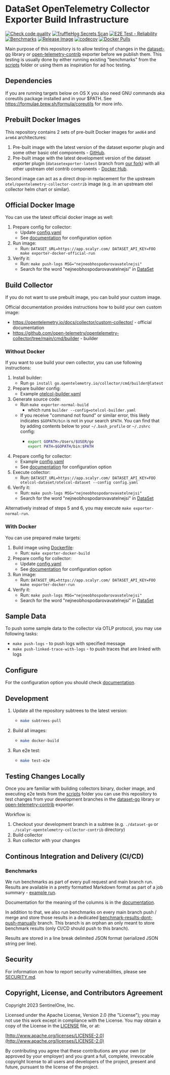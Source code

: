 # DataSet OpenTelemetry Collector Exporter Build Infrastructure

[![Check code quality](https://github.com/scalyr/opentelemetry-exporter-dataset/actions/workflows/code-quality.yaml/badge.svg)](https://github.com/scalyr/opentelemetry-exporter-dataset/actions/workflows/code-quality.yaml)
[![TruffleHog Secrets Scan](https://github.com/scalyr/opentelemetry-exporter-dataset/actions/workflows/secrets-scanner.yaml/badge.svg)](https://github.com/scalyr/opentelemetry-exporter-dataset/actions/workflows/secrets-scanner.yaml)
[![E2E Test - Reliability](https://github.com/scalyr/opentelemetry-exporter-dataset/actions/workflows/e2e-test.yaml/badge.svg)](https://github.com/scalyr/opentelemetry-exporter-dataset/actions/workflows/e2e-test.yaml)
[![Benchmarks](https://github.com/scalyr/opentelemetry-exporter-dataset/actions/workflows/benchmarks.yaml/badge.svg)](https://github.com/scalyr/opentelemetry-exporter-dataset/actions/workflows/benchmarks.yaml)
[![Release Image](https://github.com/scalyr/opentelemetry-exporter-dataset/actions/workflows/release-image.yaml/badge.svg)](https://github.com/scalyr/opentelemetry-exporter-dataset/actions/workflows/release-image.yaml)
[![codecov](https://codecov.io/github/scalyr/opentelemetry-exporter-dataset/graph/badge.svg?token=EB9MPROGBO)](https://codecov.io/github/scalyr/opentelemetry-exporter-dataset)
[![Docker Pulls](https://img.shields.io/docker/pulls/scalyr/opentelemetry-collector-contrib)](https://hub.docker.com/r/scalyr/opentelemetry-collector-contrib/tags)

Main purpose of this repository is to allow testing of changes in the [dataset-go](./dataset-go) library or
[open-telemetry-contrib](./scalyr-opentelemetry-collector-contrib) exporter before we publish them.
This testing is usually done by either running existing "benchmarks" from the [scripts](scripts) folder or
using them as inspiration for ad hoc testing.

## Dependencies

If you are running targets below on OS X you also need GNU commands aka coreutils package installed
and in your $PATH. See https://formulae.brew.sh/formula/coreutils for more info.

## Prebuilt Docker Images

This repository contains 2 sets of pre-built Docker images for ``amd64`` and ``arm64`` architectures:

1. Pre-built image with the latest version of the dataset exporter plugin and some other basic otel
   components - [GitHub](https://github.com/scalyr/opentelemetry-exporter-dataset/pkgs/container/opentelemetry-exporter-dataset).
2. Pre-built image with the latest development version of the dataset exporter plugin
   (`datasetexporter-latest` branch from [our fork](https://github.com/scalyr/opentelemetry-collector-contrib/))
   with all other upstream otel contrib components - [Docker Hub](https://hub.docker.com/r/scalyr/opentelemetry-collector-contrib/tags).

Second image can act as a direct drop-in replacement for the upstream
`otel/opentelemetry-collector-contrib` image (e.g. in an upstream otel collector helm chart or
similar).

## Official Docker Image

You can use the latest official docker image as well:
1. Prepare config for collector:
    * Update [config.yaml](config.yaml)
    * See [documentation](scalyr-opentelemetry-collector-contrib/exporter/datasetexporter/README.md) for configuration option
2. Run image:
   * Run: `DATASET_URL=https://app.scalyr.com/ DATASET_API_KEY=FOO make exporter-docker-official-run`
3. Verify it:
    * Run: `make push-logs MSG="nejneobhospodarovavatelnejsi"`
    * Search for the word "nejneobhospodarovavatelnejsi" in [DataSet](https://app.scalyr.com/events?filter=nejneobhospodarovavatelnejsi)

## Build Collector

If you do not want to use prebuilt image, you can build your custom image.

Official documentation provides instructions how to build your own custom image:
  * https://opentelemetry.io/docs/collector/custom-collector/ - official documentation
  * https://github.com/open-telemetry/opentelemetry-collector/tree/main/cmd/builder - builder

### Without Docker

If you want to use build your own collector, you can use following instructions:
  1. Install builder:
     * Run `go install go.opentelemetry.io/collector/cmd/builder@latest`
  2. Prepare builder config:
     * Example [otelcol-builder.yaml](otelcol-builder.yaml)
  3. Generate source code:
     * Run `make exporter-normal-build`
       * which runs `builder --config=otelcol-builder.yaml`
     * If you receive "command not found" or similar error, this likely indicates `$GOPATH/bin` is not in your search `$PATH`. You can find that by adding contents below to your `~/.bash_profile` or `~/.zshrc` config:
       * ```bash
         export GOPATH=/Users/$USER/go
         export PATH=$GOPATH/bin:$PATH
         ```
  4. Prepare config for collector:
     * Example [config.yaml](config.yaml)
     * See [documentation](scalyr-opentelemetry-collector-contrib/exporter/datasetexporter/README.md) for configuration option
  5. Execute collector:
     * Run: `DATASET_URL=https://app.scalyr.com/ DATASET_API_KEY=FOO otelcol-dataset/otelcol-dataset --config config.yaml`
  6. Verify it:
     * Run: `make push-logs MSG="nejneobhospodarovavatelnejsi"`
     * Search for the word "nejneobhospodarovavatelnejsi" in [DataSet](https://app.scalyr.com/events?filter=nejneobhospodarovavatelnejsi)

Alternatively instead of steps 5 and 6, you may execute `make exporter-normal-run`.

### With Docker

You can use prepared make targets:
  1. Build image using [Dockerfile](Dockerfile):
     * Run: `make exporter-docker-build`
  2. Prepare config for collector:
     * Update [config.yaml](config.yaml)
     * See [documentation](scalyr-opentelemetry-collector-contrib/exporter/datasetexporter/README.md) for configuration option
  3. Run image:
     * Run: `DATASET_URL=https://app.scalyr.com/ DATASET_API_KEY=FOO make exporter-docker-run`
  4. Verify it:
     * Run: `make push-logs MSG="nejneobhospodarovavatelnejsi"`
     * Search for the word "nejneobhospodarovavatelnejsi" in [DataSet](https://app.scalyr.com/events?filter=nejneobhospodarovavatelnejsi)

## Sample Data

To push some sample data to the collector via OTLP protocol, you may use following tasks:
  * `make push-logs` - to push logs with specified message
  * `make push-linked-trace-with-logs` - to push traces that are linked with logs

## Configure

For the configuration option you should check [documentation](datasetexporter/README.md).

## Development

1. Update all the repository subtrees to the latest version:
   * ```bash
     make subtrees-pull
     ```
3. Build all images:
   * ```bash
     make docker-build
     ```
4. Run e2e test:
   * ```bash
     make test-e2e
     ```

## Testing Changes Locally

Once you are familiar with building collectors binary, docker image, and executing e2e
tests from the [scripts](scripts) folder you can use this repository to test changes
from your development branches in the [dataset-go](./dataset-go) library or
[open-telemetry-contrib](./scalyr-opentelemetry-collector-contrib) exporter.

Workflow is:
1. Checkout your development branch in a subtree (e.g. `./dataset-go` or `./scalyr-opentelemetry-collector-contrib` directory)
2. Build collector
3. Run collector with your changes

## Continous Integration and Delivery (CI/CD)

### Benchmarks

We run benchmarks as part of every pull request and main branch run. Results are available in a
pretty formatted Markdown format as part of a job summary - [example run](https://github.com/scalyr/opentelemetry-exporter-dataset/actions/runs/5550337166).

Documentation for the meaning of the columns is in the [documentation](scripts/e2e/README.md).


In addition to that, we also run benchmarks on every main branch push / merge and store those
results in a dedicated [benchmark-results-dont-push-manually](https://github.com/scalyr/opentelemetry-exporter-dataset/blob/benchmark-results-dont-push-manually/benchmark-results.json) branch. This branch is an orphan an
only meant to store benchmark results (only CI/CD should push to this branch).

Results are stored in a line break delimited JSON format (serialized JSON string per line).

## Security

For information on how to report security vulnerabilities, please see [SECURITY.md](SECURITY.md).

## Copyright, License, and Contributors Agreement

Copyright 2023 SentinelOne, Inc.

Licensed under the Apache License, Version 2.0 (the "License"); you may not use this work except in
compliance with the License. You may obtain a copy of the License in the [LICENSE](LICENSE.txt) file, or at:

[http://www.apache.org/licenses/LICENSE-2.0](http://www.apache.org/licenses/LICENSE-2.0)

By contributing you agree that these contributions are your own (or approved by your employer) and you
grant a full, complete, irrevocable copyright license to all users and developers of the project,
present and future, pursuant to the license of the project.
